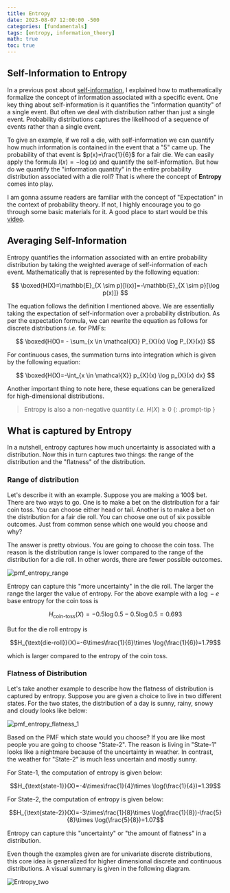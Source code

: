 ```yaml
---
title: Entropy 
date: 2023-08-07 12:00:00 -500
categories: [fundamentals]
tags: [entropy, information_theory]
math: true
toc: true
---
```


## Self-Information to Entropy

In a previous post about [self-information](https://dibalokechanda.github.io/posts/self-information-blog/), I explained how to mathematically formalize the concept of information associated with a specific event. One key thing about self-information is it quantifies the "information quantity" of a single event. But often we deal with distribution rather than just a single event. Probability distributions captures the likelihood of a sequence of events rather than a single event.

To give an example, if we roll a die, with self-information we can quantify how much information is contained in the event that a "5" came up. The probability of that event is $p(x)=\frac{1}{6}$ for a fair die.  We can easily apply the formula $I(x)=- \log (x)$  and quantify the self-information. But how do we quantify the "information quantity" in the entire probability distribution associated with a die roll? That is where the concept of **Entropy** comes into play.

I am gonna assume readers are familiar with the concept of "Expectation" in the context of probability theory. If not, I highly encourage you to go through some basic materials for it. A good place to start would be this [video](https://www.youtube.com/watch?v=_yJsO5955ZE).


## Averaging Self-Information

Entropy quantifies the information associated with an entire probability distribution by taking the weighted average of self-information of each event. Mathematically that is represented by the following equation:

$$
\boxed{H(X)=\mathbb{E}_{X \sim p}[I(x)]=-\mathbb{E}_{X \sim p}[\log p(x)]}
$$

The equation follows the definition I mentioned above. We are essentially taking the expectation of self-information over a probability distribution. As per the expectation formula, we can rewrite the equation as follows for discrete distributions *i.e.* for PMFs:

$$
\boxed{H(X)= - \sum_{x \in \mathcal{X}} P_{X}(x) \log P_{X}(x)}
$$

For continuous cases, the summation turns into integration which is given by the following equation:

$$
\boxed{H(X)=-\int_{x \in \mathcal{X}} p_{X}(x) \log p_{X}(x) dx}
$$

Another important thing to note here, these equations can be generalized for high-dimensional distributions.

> Entropy is also a non-negative quantity _i.e._ $H(X)\geq0$
{: .prompt-tip }

## What is captured by Entropy

In a nutshell, entropy captures how much uncertainty is associated with a distribution. Now this in turn captures two things: the range of the distribution and the "flatness" of the distribution.

### Range of distribution

Let's describe it with an example. Suppose you are making a 100$ bet. There are two ways to go. One is to make a bet on the distribution for a fair coin toss. You can choose either head or tail. Another is to make a bet on the distribution for a fair die roll. You can choose one out of six possible outcomes. Just from common sense which one would you choose and why?

The answer is pretty obvious. You are going to choose the coin toss. The reason is the distribution range is lower compared to the range of the distribution for a die roll. In other words, there are fewer possible outcomes.

![pmf_entropy_range](https://i.ibb.co/gD9NHPg/entropy-pmf.png)

Entropy can capture this "more uncertainty" in the die roll. The larger the range the larger the value of entropy. For the above example with a $\log-e$ base entropy for the coin toss is 

$$H_{\text{coin-toss}}(X)=-0.5 \log 0.5-0.5 \log 0.5=0.693$$

But for the die roll entropy is

 $$H_{\text{die-roll}}(X)=-6\times\frac{1}{6}\times \log(\frac{1}{6})=1.79$$ 
 
 which is larger compared to the entropy of the coin toss.

### Flatness of Distribution

Let's take another example to describe how the flatness of distribution is captured by entropy. Suppose you are given a choice to live in two different states. For the two states, the distribution of a day is sunny, rainy, snowy and cloudy looks like below:


![pmf_entropy_flatness_1](https://i.ibb.co/Dp8BpwT/chrome-0-SWw-MAor-Lq.png)

Based on the PMF which state would you choose? If you are like most people you are going to choose "State-2". The reason is living in "State-1" looks like a nightmare because of the uncertainty in weather. In contrast, the weather for "State-2" is much less uncertain and mostly sunny.


For State-1, the computation of entropy is given below:


 $$H_{\text{state-1}}(X)=-4\times\frac{1}{4}\times \log(\frac{1}{4})=1.39$$ 


 For State-2, the computation of entropy is given below:

 
 $$H_{\text{state-2}}(X)=-3\times\frac{1}{8}\times \log(\frac{1}{8})-\frac{5}{8}\times \log(\frac{5}{8})=1.07$$ 


 Entropy can capture this "uncertainty" or "the amount of flatness" in a distribution.

 Even though the examples given are for univariate discrete distributions, this core idea is generalized for higher dimensional discrete and continuous distributions. A visual summary is given in the following diagram. 

 ![Entropy_two](https://i.ibb.co/FmgH6JL/chrome-i-DS4k-SVMVz.png)